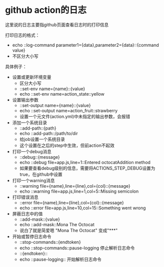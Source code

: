 # github action的日志

这里说的日志主要指github页面查看日志时的打印信息

打印日志的格式：
- echo ::log-command parameter1={data},parameter2={data}::{command value}
- 不区分大小写

具体例子：
- 设置或更新环境变量
  - 区分大小写
  - ::set-env name={name}::{value} 
  - echo ::set-env name=action_state::yellow
- 设置输出参数
  - ::set-output name={name}::{value}
  - echo ::set-output name=action_fruit::strawberry
  - 设置一个元文件(action.yml)中未指定的输出参数，会报错
- 添加一个系统目录
  - ::add-path::{path}
  - echo ::add-path::/path/to/dir
  - 给job设置一个系统目录
  - 这个设置在之后的step中生效，但前action不起效
- 打印一个debug消息
  - ::debug::{message}
  - echo ::debug file=app.js,line=1::Entered octocatAddition method
  - 如果要查看debug级别的信息，需要将ACTIONS_STEP_DEBUG设置为true，在github中设置
- 打印一个warning消息
  - ::warning file={name},line={line},col={col}::{message}
  - echo ::warning file=app.js,line=1,col=5::Missing semicolon
- 打印错误消息
  - ::error file={name},line={line},col={col}::{message}
  - echo ::error file=app.js,line=10,col=15::Something went wrong
- 屏蔽日志中的值
  - ::add-mask::{value}
  - echo ::add-mask::Mona The Octocat
  - 说白了就是简爱嗯 "Mona The Octocat" 变成"\*\*\*"
- 开始或暂停日志命令
  - ::stop-commands::{endtoken}
  - echo ::stop-commands::pause-logging  停止解析日志命令
  - ::{endtoken}::
  - echo ::pause-logging:: 开始解析日志命令
